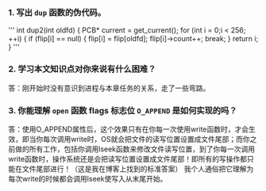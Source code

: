 ### 1. 写出 `dup` 函数的伪代码。
'''
int dup2(int oldfd) {
    PCB* current = get_current();
    for (int i = 0;i < 256; ++i) {
    if (flip[i] == null) {
    flip[i] = flip[oldfd];
    flip[i]->count++;
    break;
    }
    return i;
}
'''
### 2. 学习本文知识点对你来说有什么困难？

答：刚开始时没有意识到进程与本章任务的关系，走了一些弯路。

### 3. 你能理解 `open` 函数 flags 标志位 `O_APPEND` 是如何实现的吗？

答：使用O_APPEND属性后，这个效果只有在你每一次使用write函数时，才会生效，即当你每次调用write时，OS就会把文件的读写位置设置成文件尾部；而你之前做的所有工作，包括你调用lseek函数来修改文件读写位置，到了你每一次调用write函数时，操作系统还是会把读写位置设置成文件尾部！即所有的写操作都只能在文件尾部进行！（这是我在博客上找到的标准答案）
我个人通俗把它理解为每次write的时候都会调用lseek使写入从末尾开始。
